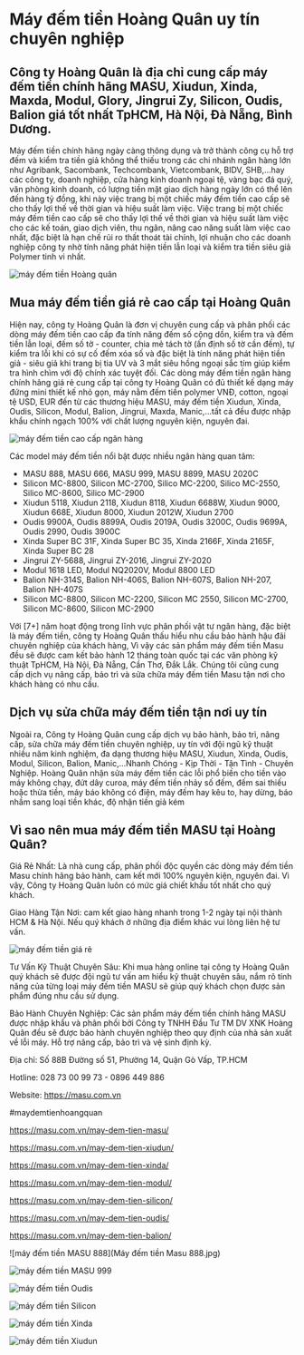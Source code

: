 # Máy đếm tiền Hoàng Quân uy tín chuyên nghiệp

## Công ty Hoàng Quân là địa chỉ cung cấp máy đếm tiền chính hãng MASU, Xiudun, Xinda, Maxda, Modul, Glory, Jingrui Zy, Silicon, Oudis, Balion giá tốt nhất TpHCM, Hà Nội, Đà Nẵng, Bình Dương.

Máy đếm tiền chính hãng ngày càng thông dụng và trở thành công cụ hỗ trợ đếm và kiểm tra tiền giả không thể thiếu trong các chi nhánh ngân hàng lớn như Agribank, Sacombank, Techcombank, Vietcombank, BIDV, SHB,...hay các công ty, doanh nghiệp, cửa hàng kinh doanh ngoại tệ, vàng bạc đá quý, văn phòng kinh doanh, có lượng tiền mặt giao dịch hàng ngày lớn có thể lên đến hàng tỷ đồng, khi này việc trang bị một chiếc máy đếm tiền cao cấp sẽ cho thấy lợi thế về thời gian và hiệu suất làm việc.
Việc trang bị một chiếc máy đếm tiền cao cấp sẽ cho thấy lợi thế về thời gian và hiệu suất làm việc cho các kế toán, giao dịch viên, thu ngân, nâng cao năng suất làm việc cao nhất, đặc biệt là hạn chế rủi ro thất thoát tài chính, lợi nhuận cho các doanh nghiệp công ty nhờ tính năng phát hiện tiền lẫn loại và kiểm tra tiền siêu giả Polymer tinh vi nhất.

![máy đếm tiền Hoàng quân](may-dem-tien.jpg)

## Mua máy đếm tiền giá rẻ cao cấp tại Hoàng Quân

Hiện nay, công ty Hoàng Quân là đơn vị chuyên cung cấp và phân phối các dòng máy đếm tiền cao cấp đa tính năng đếm số cộng dồn, kiểm tra và đếm tiền lẫn loại, đếm số tờ - counter, chia mẻ tách tờ (ấn định số tờ cần đếm), tự kiểm tra lỗi khi có sự cố đếm xóa số và đặc biệt là tính năng phát hiện tiền giả - siêu giả khi trang bị tia UV và 3 mắt siêu hồng ngoại sắc tím giúp kiểm tra hình chìm với độ chính xác tuyệt đối.
Các dòng máy đếm tiền ngân hàng chính hãng giá rẻ cung cấp tại công ty Hoàng Quân có đủ thiết kế dạng máy đứng mini thiết kế nhỏ gọn, máy nằm đếm tiền polymer VNĐ, cotton, ngoại tệ USD, EUR đến từ các thương hiệu MASU, máy đếm tiền Xiudun, Xinda, Oudis, Silicon, Modul, Balion, Jingrui, Maxda, Manic,...tất cả đều được nhập khẩu chính ngạch 100% với chất lượng nguyên kiện, nguyên đai.

![máy đếm tiền cao cấp ngân hàng](xinda_bc35.jpg)

Các model máy đếm tiền nổi bật được nhiều ngân hàng quan tâm:
- MASU 888, MASU 666, MASU 999, MASU 8899, MASU 2020C
- Silicon MC-8800, Silicon MC-2700, Silico MC-2200, Silico MC-2550, Silico MC-8600, Silico MC-2900
- Xiudun 5118, Xiudun 2118, Xiudun 8118, Xiudun 6688W, Xiudun 9000, Xiudun 668E, Xiudun 8000, Xiudun 2012W, Xiudun 2700
- Oudis 9900A, Oudis 8899A, Oudis 2019A, Oudis 3200C, Oudis 9699A, Oudis 2990, Oudis 3900C
- Xinda Super BC 31F, Xinda Super BC 35, Xinda 2166F, Xinda 2165F, Xinda Super BC 28
- Jingrui ZY-5688, Jingrui ZY-2016, Jingrui ZY-2020
- Modul 1618 LED, Modul NQ2020V, Modul 8800 LED
- Balion NH-314S, Balion NH-406S, Balion NH-607S, Balion NH-207, Balion NH-407S
- Silicon MC-8800, Silicon MC-2200, Silicon MC 2550, Silicon MC-2700, Silicon MC-8600, Silicon MC-2900

Với [7+] năm hoạt động trong lĩnh vực phân phối vật tư ngân hàng, đặc biệt là máy đếm tiền, công ty Hoàng Quân thấu hiểu nhu cầu bảo hành hậu đãi chuyên nghiệp của khách hàng, Vì vậy các sản phẩm máy đếm tiền Masu đều sẽ được cam kết bảo hành 12 tháng toàn quốc tại các văn phòng kỹ thuật TpHCM, Hà Nội, Đà Nẵng, Cần Thơ, Đắk Lắk. Chúng tôi cũng cung cấp dịch vụ nâng cấp, bảo trì và sửa chữa máy đếm tiền Masu tận nơi cho khách hàng có nhu cầu.

## Dịch vụ sửa chữa máy đếm tiền tận nơi uy tín

Ngoài ra, Công ty Hoàng Quân cung cấp dịch vụ bảo hành, bảo trì, nâng cấp, sửa chữa máy đếm tiền chuyên nghiệp, uy tín với đội ngũ kỹ thuật nhiều năm kinh nghiệm, đa dạng thương hiệu MASU, Xiudun, Xinda, Oudis, Modul, Silicon, Balion, Manic,...Nhanh Chóng - Kịp Thời - Tận Tình - Chuyên Nghiệp. Hoàng Quân nhận sửa máy đếm tiền các lỗi phổ biến cho tiền vào máy không chạy, đứt dây curoa, máy đếm tiền nhảy số đếm, đếm sai thiếu hoặc thừa tiền, máy báo không có điện, máy đếm hay kêu to, hay dừng, báo nhầm sang loại tiền khác, độ nhận tiền giả kém

## Vì sao nên mua máy đếm tiền MASU tại Hoàng Quân?

Giá Rẻ Nhất: Là nhà cung cấp, phân phối độc quyền các dòng máy đếm tiền Masu chính hãng bảo hành, cam kết mới 100% nguyên kiện, nguyên đai. Vì vậy, Công ty Hoàng Quân luôn có mức giá chiết khấu tốt nhất cho quý khách.

Giao Hàng Tận Nơi: cam kết giao hàng nhanh trong 1-2 ngày tại nội thành HCM & Hà Nội. Nếu quý khách ở những địa điểm khác vui lòng liên hệ tư vấn.

![máy đếm tiền giá rẻ](may-dem-tien-oudis-9900a.jpg)

Tư Vấn Kỹ Thuật Chuyên Sâu: Khi mua hàng online tại công ty Hoàng Quân quý khách sẽ được đội ngũ tư vấn am hiểu kỹ thuật chuyên sâu, nắm rõ tính năng của từng loại máy đếm tiền MASU sẽ giúp quý khách chọn được sản phẩm đúng nhu cầu sử dụng.

Bảo Hành Chuyên Nghiệp: Các sản phẩm máy đếm tiền chính hãng MASU được nhập khẩu và phân phối bởi Công ty TNHH Đầu Tư TM DV XNK Hoàng Quân đều sẽ được bảo hành chuyên nghiệp theo quy định của nhà sản xuất về lỗi máy. Hỗ trợ nâng cấp, bảo trì và vệ sinh định kỳ.

Địa chỉ: Số 88B Đường số 51, Phường 14, Quận Gò Vấp, TP.HCM

Hotline: 028 73 00 99 73 - 0896 449 886

Website: https://masu.com.vn

#maydemtienhoangquan

https://masu.com.vn/may-dem-tien-masu/

https://masu.com.vn/may-dem-tien-xiudun/

https://masu.com.vn/may-dem-tien-xinda/

https://masu.com.vn/may-dem-tien-modul/

https://masu.com.vn/may-dem-tien-silicon/

https://masu.com.vn/may-dem-tien-oudis/

https://masu.com.vn/may-dem-tien-balion/

![máy đếm tiền MASU 888](Máy đếm tiền Masu 888.jpg)

![máy đếm tiền MASU 999](may-dem-tien-masu-99912213.jpg)

![máy đếm tiền Oudis](may-dem-tien-oudis-3200c12310.jpg)

![máy đếm tiền Silicon](may-dem-tien-silicon-mc-360022111.jpg)

![máy đếm tiền Xinda](may-dem-tien-xinda-018610332.jpg)

![máy đếm tiền Xiudun](may-dem-tien-xiudun-668e30231.jpg)






